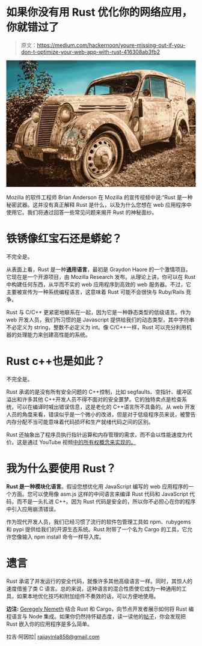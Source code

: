 # 如果你没有用 Rust 优化你的网络应用，你就错过了

> 原文：<https://medium.com/hackernoon/youre-missing-out-if-you-don-t-optimize-your-web-app-with-rust-416308ab3fb2>

![](img/b8a125e1f5fd93b9b2a216f6b365c87e.png)

Mozilla 的软件工程师 Brian Anderson 在 Mozilla 的宣传视频中说:“Rust 是一种秘密武器。这并没有真正解释 Rust 是什么，以及为什么您想在 web 应用程序中使用它。我们将通过回答一些常见问题来揭开 Rust 的神秘面纱。

# **铁锈像红宝石还是蟒蛇？**

不完全是。

从表面上看，Rust 是一种**通用语言**，最初是 Graydon Haore 的一个激情项目。它现在是一个开源项目，由 Mozilla Research 发布。从理论上讲，你可以在 Rust 中构建任何东西，从华而不实的 web 应用程序到高效的 web 服务器。不过，它主要被宣传为一种系统编程语言，这意味着 Rust 可能不会很快与 Ruby/Rails 竞争。

Rust 与 C/C++ 更紧密地联系在一起，因为它是一种静态类型的低级语言。作为 web 开发人员，我们所习惯的是 Javascript 提供给我们的动态类型，其中字符串不必定义为 string，整数不必定义为 int。像 C/C++一样，Rust 可以充分利用机器的处理能力来创建高性能的系统。

# **Rust c++也是如此？**

不完全是。

Rust 承诺的是没有所有安全问题的 C++控制，比如 segfaults、空指针、缓冲区溢出和许多其他 C++开发人员不得不面对的安全噩梦。它的独特卖点是检查系统，可以在编译时喊出错误信息，这是老化的 C++语言所不具备的。从 web 开发人员的角度来看，错误似乎是一个微小的改进，但是对于低级程序员来说，被警告内存分配不当可能意味着代码损坏和生产就绪代码之间的区别。

Rust 还抽象出了程序员执行指针运算和内存管理的需求，而不会以性能速度为代价。这是通过 YouTube 视频[中的所有权概念来实现的。](https://www.youtube.com/watch?v=agzf6ftEsLU)

# **我为什么要使用 Rust？**

**Rust 是一种模块化语言**。假设您想优化用 JavaScript 编写的 web 应用程序的一个方面。您可以使用像 asm.js 这样的中间语言来编译 Rust 代码和 JavaScript 代码，而不是一头扎进 C++。因为 Rust 代码是安全的，所以你不必担心在你的程序中引入应用崩溃错误。

作为现代开发人员，我们已经习惯了流行的软件包管理工具如 npm、rubygems 和 pypi 提供给我们的开源生态系统。Rust 附带了一个名为 Cargo 的工具，它允许您像输入 npm install 命令一样导入库。

# **遗言**

Rust 承诺了并发运行的安全代码，就像许多其他高级语言一样。同时，其惊人的速度借鉴了类 C 语言。总的来说，这种语言的混合性质使它成为一种通用的工具，如果本地优化技巧和附加组件不奏效的话，可以方便地使用。

**边注:** [Geregely Nemeth](https://blog.risingstack.com/how-to-use-rust-with-node-when-performance-matters/) 结合 Rust 和 Cargo，向节点开发者展示如何将 Rust 编程语言与 Node 集成。如果你仍然持怀疑态度，读一读他的[帖子](https://blog.risingstack.com/how-to-use-rust-with-node-when-performance-matters/)，你会发现把 Rust 嵌入你的应用程序是多么简单。

拉吉·阿因拉| rajiayinla858@gmail.com